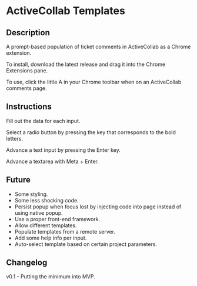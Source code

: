 ActiveCollab Templates
=

Description
--
A prompt-based population of ticket comments in ActiveCollab as a Chrome extension.
 
 To install, download the latest release and drag it into the Chrome Extensions pane.
 
 To use, click the little A in your Chrome toolbar when on an ActiveCollab comments page.
  
 Instructions
 --
 Fill out the data for each input.
 
 Select a radio button by pressing the key that corresponds to the bold letters.

 Advance a text input by pressing the Enter key.

 Advance a textarea with Meta + Enter.

 
 Future
 --
 - Some styling.
 - Some less shocking code.
 - Persist popup when focus lost by injecting code into page instead of using native popup.
 - Use a proper front-end framework.
 - Allow different templates.
 - Populate templates from a remote server.
 - Add some help info per input.
 - Auto-select template based on certain project parameters.

Changelog
--
v0.1 - Putting the minimum into MVP.